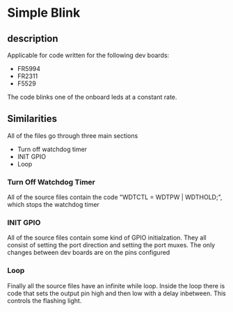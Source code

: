 # Simple Blink
## description
Applicable for code written for the following dev boards:
* FR5994
* FR2311
* F5529

The code blinks one of the onboard leds at a constant rate. 
## Similarities 
All of the files go through three main sections
* Turn off watchdog timer
* INIT GPIO
* Loop

### Turn Off Watchdog Timer
All of the source files contain the code "WDTCTL = WDTPW | WDTHOLD;", which stops the watchdog timer

### INIT GPIO
All of the source files contain some kind of GPIO initialzation. They all consist of setting the port direction and setting the port muxes. The only changes between dev boards are on the pins configured

### Loop
Finally all the source files have an infinite while loop. Inside the loop there is code that sets the output pin high and then low with a delay inbetween. This controls the flashing light.